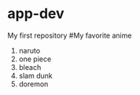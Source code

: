 # app-dev
My first repository
#My favorite anime
1. naruto
2. one piece
3. bleach
4. slam dunk
5. doremon
